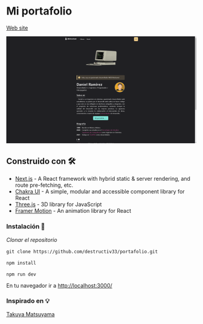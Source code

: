 # Mi portafolio 

[Web site](https://portafolio-destructive.vercel.app/)

![YouTube thumbnail](./doc/banner.png)

## Construido con 🛠️
- [Next.js](https://nextjs.org/) - A React framework with hybrid static & server rendering, and route pre-fetching, etc.
- [Chakra UI](https://chakra-ui.com/) - A simple, modular and accessible component library for React
- [Three.js](https://threejs.org/) - 3D library for JavaScript
- [Framer Motion](https://www.framer.com/motion/) - An animation library for React

### Instalación 🔧

_Clonar el repositorio_
```
git clone https://github.com/destructiv33/portafolio.git
```
```
npm install
```
```
npm run dev
```
En tu navegador ir a [http://localhost:3000/](http://localhost:3000//)

### Inspirado en 💡
[Takuya Matsuyama](https://twitter.com/inkdrop_app)

